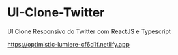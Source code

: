 # UI-Clone-Twitter
UI Clone Responsivo do Twitter com ReactJS e Typescript 


https://optimistic-lumiere-cf6d1f.netlify.app
